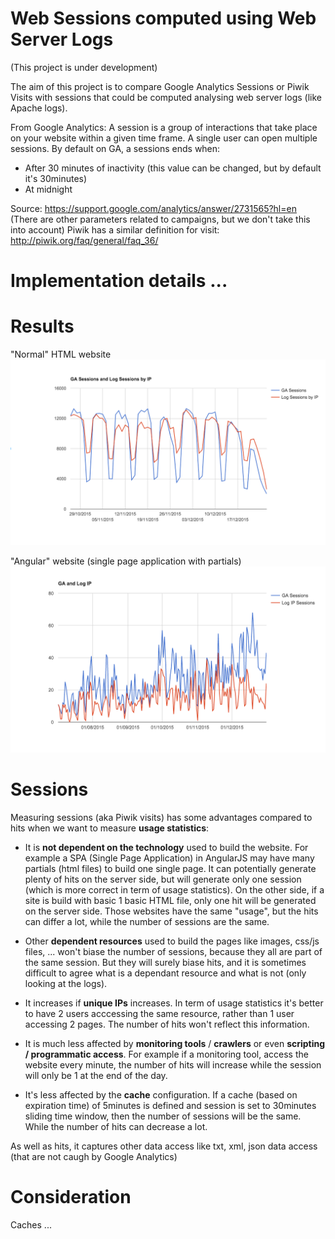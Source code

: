 # Web Sessions computed using Web Server Logs 

(This project is under development)

The aim of this project is to compare Google Analytics Sessions or Piwik Visits with sessions that could be computed analysing web server logs (like Apache logs).

From Google Analytics: A session is a group of interactions that take place on your website within a given time frame. A single user can open multiple sessions. By default on GA, a sessions ends when:
* After 30 minutes of inactivity (this value can be changed, but by default it's 30minutes)
* At midnight

Source: https://support.google.com/analytics/answer/2731565?hl=en (There are other parameters related to campaigns, but we don't take this into account)
Piwik has a similar definition for visit: http://piwik.org/faq/general/faq_36/

# Implementation details ...

# Results

"Normal" HTML website
![alt text](assets/ga-vs-log-html.png "Normal HTML application")

"Angular" website (single page application with partials)
![alt text](assets/ga-vs-log-spa.png "Single Page Application")


# Sessions

Measuring sessions (aka Piwik visits) has some advantages compared to hits when we want to measure **usage statistics**:
* It is **not dependent on the technology** used to build the website. For example a SPA (Single Page Application) in AngularJS may have many partials (html files) to build one single page. It can potentially generate plenty of hits on the server side, but will generate only one session (which is more correct in term of usage statistics). On the other side, if a site is build with basic 1 basic HTML file, only one hit will be generated on the server side. Those websites have the same "usage", but the hits can differ a lot, while the number of sessions are the same.

* Other **dependent resources** used to build the pages like images, css/js files, ... won't biase the number of sessions, because they all are part of the same session. But they will surely biase hits, and it is sometimes difficult to agree what is a dependant resource and what is not (only looking at the logs).

* It increases if **unique IPs** increases. In term of usage statistics it's better to have 2 users acccessing the same resource, rather than 1 user accessing 2 pages. The number of hits won't reflect this information.

* It is much less affected by **monitoring tools** / **crawlers** or even **scripting / programmatic access**. For example if a monitoring tool, access the website every minute, the number of hits will increase while the session will only be 1 at the end of the day.

* It's less affected by the **cache** configuration. If a cache (based on expiration time) of 5minutes is defined and session is set to 30minutes sliding time window, then the number of sessions will be the same. While the number of hits can decrease a lot.

As well as hits, it captures other data access like txt, xml, json data access (that are not caugh by Google Analytics)

# Consideration

Caches ...
